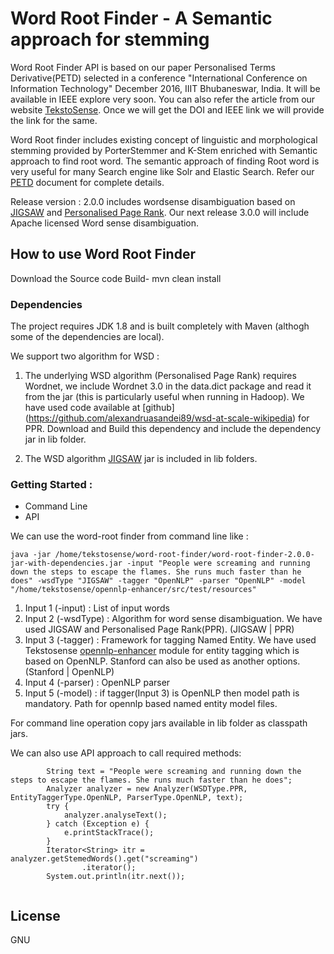 # Word Root Finder - A Semantic approach for stemming

Word Root Finder API is based on our paper Personalised Terms Derivative(PETD) selected in a conference "International Conference on Information Technology" December 2016, IIIT Bhubaneswar, India. It will be available in IEEE explore very soon. You can also refer the article from our website [TekstoSense](https://www.tekstosense.com). Once we will get the DOI and IEEE link we will provide the link for the same.

Word Root finder includes existing concept of linguistic and morphological stemming provided by PorterStemmer and K-Stem enriched with Semantic 
approach to find root word. The semantic approach of finding Root word is very useful for many Search engine like Solr and Elastic Search. Refer our 
[PETD](https://www.tekstosense.com) document for complete details.

Release version : 2.0.0 includes wordsense disambiguation based on [JIGSAW](http://aclweb.org/anthology/S/S07/S07-1088.pdf) and [Personalised Page Rank](http://www.aclweb.org/anthology/E09-1005). Our next release 3.0.0 will include Apache licensed Word sense disambiguation.

## How to use Word Root Finder

Download the Source code
Build- mvn clean install

### Dependencies
The project requires JDK 1.8 and is built completely with Maven (althogh some of the dependencies are local). 

We support two algorithm for WSD :

1. The underlying WSD algorithm (Personalised Page Rank) requires Wordnet, we include Wordnet 3.0 in the data.dict package and read it from the jar 
   (this is  particularly useful when running in Hadoop). We have used code available at [github] (https://github.com/alexandruasandei89/wsd-at-scale-wikipedia) for PPR.
Download and Build this dependency and include the dependency jar in lib folder.

2. The WSD algorithm [JIGSAW](http://aclweb.org/anthology/S/S07/S07-1088.pdf) jar is included in lib folders.


### Getting Started :
- Command Line
- API

We can use the word-root finder from command line like :

```
java -jar /home/tekstosense/word-root-finder/word-root-finder-2.0.0-jar-with-dependencies.jar -input "People were screaming and running down the steps to escape the flames. She runs much faster than he does" -wsdType "JIGSAW" -tagger "OpenNLP" -parser "OpenNLP" -model "/home/tekstosense/opennlp-enhancer/src/test/resources"

```

1. Input 1 (-input)   : List of input words 
2. Input 2 (-wsdType) : Algorithm for word sense disambiguation. We have used JIGSAW and Personalised Page Rank(PPR). (JIGSAW | PPR)
3. Input 3 (-tagger)  : Framework for tagging Named Entity. We have used Tekstosense [opennlp-enhancer](https://github.com/TekstoSense/opennlp-enhancer) module for entity tagging which is based on OpenNLP. 
                        Stanford can also be used as another options.(Stanford | OpenNLP)
4. Input 4 (-parser)  : OpenNLP parser
5. Input 5 (-model)   : if tagger(Input 3) is OpenNLP then model path is mandatory. Path for opennlp based named entity model files. 

For command line operation copy jars available in lib folder as classpath jars. 

We can also use API approach to call required methods: 

```
		String text = "People were screaming and running down the steps to escape the flames. She runs much faster than he does";
		Analyzer analyzer = new Analyzer(WSDType.PPR, EntityTaggerType.OpenNLP, ParserType.OpenNLP, text);
		try {
			analyzer.analyseText();
		} catch (Exception e) {
			e.printStackTrace();
		}
		Iterator<String> itr = analyzer.getStemedWords().get("screaming")
				.iterator();
		System.out.println(itr.next());
		
```		


## License

GNU
